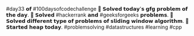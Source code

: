 #day33 𝗼𝗳 #100daysofcodechallenge
🎯 𝗦𝗼𝗹𝘃𝗲𝗱 𝘁𝗼𝗱𝗮𝘆'𝘀 𝗴𝗳𝗴 𝗽𝗿𝗼𝗯𝗹𝗲𝗺 𝗼𝗳 𝘁𝗵𝗲 𝗱𝗮𝘆.
🎯 𝗦𝗼𝗹𝘃𝗲𝗱 #hackerrank  𝗮𝗻𝗱 #geeksforgeeks 𝗽𝗿𝗼𝗯𝗹𝗲𝗺𝘀.
🎯 𝗦𝗼𝗹𝘃𝗲𝗱 𝗱𝗶𝗳𝗳𝗲𝗿𝗲𝗻𝘁 𝘁𝘆𝗽𝗲 𝗼𝗳 𝗽𝗿𝗼𝗯𝗹𝗲𝗺𝘀 𝗼𝗳 𝘀𝗹𝗶𝗱𝗶𝗻𝗴 𝘄𝗶𝗻𝗱𝗼𝘄 𝗮𝗹𝗴𝗼𝗿𝗶𝘁𝗵𝗺.
🎯 𝗦𝘁𝗮𝗿𝘁𝗲𝗱 𝗵𝗲𝗮𝗽 𝘁𝗼𝗱𝗮𝘆.
#problemsolving #datastructures #learning #cpp
